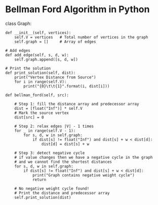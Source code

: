 # Bellman Ford Algorithm in Python

class Graph:

    def __init__(self, vertices):
        self.V = vertices   # Total number of vertices in the graph
        self.graph = []     # Array of edges

    # Add edges
    def add_edge(self, s, d, w):
        self.graph.append([s, d, w])

    # Print the solution
    def print_solution(self, dist):
        print("Vertex Distance from Source")
        for i in range(self.V):
            print("{0}\t\t{1}".format(i, dist[i]))

    def bellman_ford(self, src):

        # Step 1: fill the distance array and predecessor array
        dist = [float("Inf")] * self.V
        # Mark the source vertex
        dist[src] = 0

        # Step 2: relax edges |V| - 1 times
        for _ in range(self.V - 1):
            for s, d, w in self.graph:
                if dist[s] != float("Inf") and dist[s] + w < dist[d]:
                    dist[d] = dist[s] + w

        # Step 3: detect negative cycle
        # if value changes then we have a negative cycle in the graph
        # and we cannot find the shortest distances
        for s, d, w in self.graph:
            if dist[s] != float("Inf") and dist[s] + w < dist[d]:
                print("Graph contains negative weight cycle")
                return

        # No negative weight cycle found!
        # Print the distance and predecessor array
        self.print_solution(dist)
